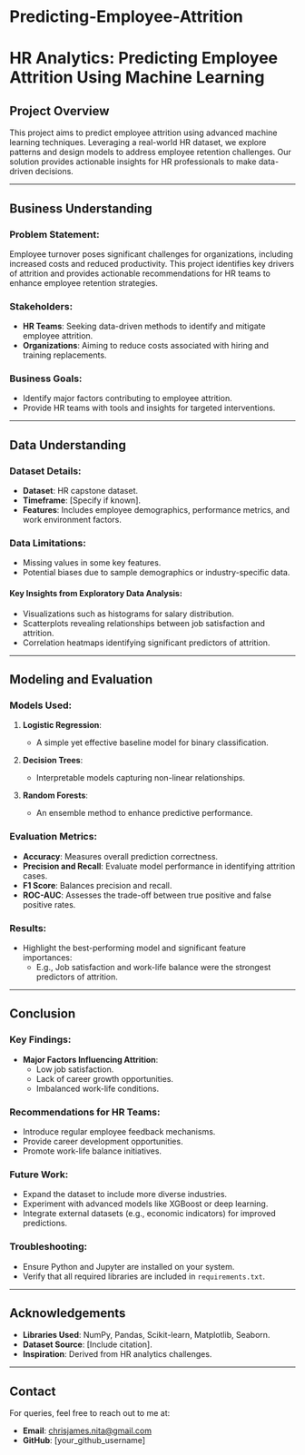 # Predicting-Employee-Attrition
# HR Analytics: Predicting Employee Attrition Using Machine Learning

## Project Overview
This project aims to predict employee attrition using advanced machine learning techniques. 
Leveraging a real-world HR dataset, we explore patterns and design models to address employee retention challenges. Our solution provides actionable insights for HR professionals to make data-driven decisions.

---

## Business Understanding
### Problem Statement:
Employee turnover poses significant challenges for organizations, including increased costs and reduced productivity. This project identifies key drivers of attrition and provides actionable recommendations for HR teams to enhance employee retention strategies.

### Stakeholders:
- **HR Teams**: Seeking data-driven methods to identify and mitigate employee attrition.
- **Organizations**: Aiming to reduce costs associated with hiring and training replacements.

### Business Goals:
- Identify major factors contributing to employee attrition.
- Provide HR teams with tools and insights for targeted interventions.

---

## Data Understanding
### Dataset Details:
- **Dataset**: HR capstone dataset.
- **Timeframe**: [Specify if known].
- **Features**: Includes employee demographics, performance metrics, and work environment factors.

### Data Limitations:
- Missing values in some key features.
- Potential biases due to sample demographics or industry-specific data.

#### Key Insights from Exploratory Data Analysis:
- Visualizations such as histograms for salary distribution.
- Scatterplots revealing relationships between job satisfaction and attrition.
- Correlation heatmaps identifying significant predictors of attrition.

---

## Modeling and Evaluation
### Models Used:
1. **Logistic Regression**:
   - A simple yet effective baseline model for binary classification.

2. **Decision Trees**:
   - Interpretable models capturing non-linear relationships.

3. **Random Forests**:
   - An ensemble method to enhance predictive performance.

### Evaluation Metrics:
- **Accuracy**: Measures overall prediction correctness.
- **Precision and Recall**: Evaluate model performance in identifying attrition cases.
- **F1 Score**: Balances precision and recall.
- **ROC-AUC**: Assesses the trade-off between true positive and false positive rates.

### Results:
- Highlight the best-performing model and significant feature importances:
  - E.g., Job satisfaction and work-life balance were the strongest predictors of attrition.

---

## Conclusion
### Key Findings:
- **Major Factors Influencing Attrition**:
  - Low job satisfaction.
  - Lack of career growth opportunities.
  - Imbalanced work-life conditions.

### Recommendations for HR Teams:
- Introduce regular employee feedback mechanisms.
- Provide career development opportunities.
- Promote work-life balance initiatives.

### Future Work:
- Expand the dataset to include more diverse industries.
- Experiment with advanced models like XGBoost or deep learning.
- Integrate external datasets (e.g., economic indicators) for improved predictions.



### Troubleshooting:
- Ensure Python and Jupyter are installed on your system.
- Verify that all required libraries are included in `requirements.txt`.

---

## Acknowledgements
- **Libraries Used**: NumPy, Pandas, Scikit-learn, Matplotlib, Seaborn.
- **Dataset Source**: [Include citation].
- **Inspiration**: Derived from HR analytics challenges.

---

## Contact
For queries, feel free to reach out to me at:
- **Email**: chrisjames.nita@gmail.com
- **GitHub**: [your_github_username]

